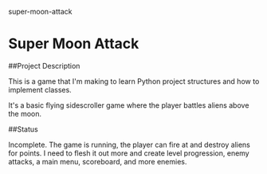 super-moon-attack
# Super Moon Attack
##Project Description

This is a game that I'm making to learn Python project structures and how to implement classes. 

It's a basic flying sidescroller game where the player battles aliens above the moon. 

##Status

Incomplete. The game is running, the player can fire at and destroy aliens for points. I need to flesh it out more and create level progression, enemy attacks, a main menu, scoreboard, and more enemies. 